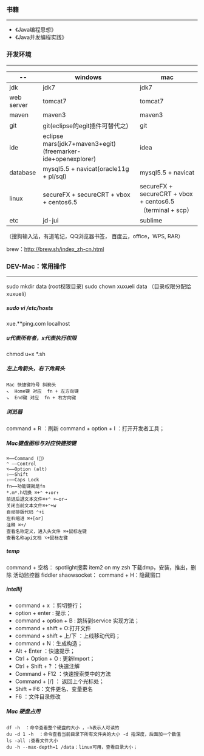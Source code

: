 ### 书籍
***
* 《Java编程思想》
* 《Java并发编程实践》

### 开发环境
---
-- | windows | mac
-- | -- | --
jdk | jdk7 | jdk7
web server | tomcat7 | tomcat7
maven | maven3 | maven3
git | git(eclipse的egit插件可替代之) | git
ide | eclipse mars(jdk7+maven3+egit)(freemarker-ide+openexplorer) | idea
database | mysql5.5 + navicat(oracle11g + pl/sql) | mysql5.5 + navicat
linux | secureFX + secureCRT + vbox + centos6.5 | secureFX + secureCRT + vbox + centos6.5（terminal + scp）
etc | jd-jui | sublime
（搜狗输入法，有道笔记，QQ浏览器书签， 百度云，office，WPS, RAR）


brew：http://brew.sh/index_zh-cn.html

### DEV-Mac：常用操作
***
sudo mkdir data     (root权限目录) 
sudo chown xuxueli data     （目录权限分配给xuxueli）




##### sudo vi /etc/hosts
xue.**ping.com localhost

##### u代表所有者，x代表执行权限
chmod u+x *.sh

##### 左上角箭头，右下角肩头

    Mac 快捷键符号 斜箭头
    ↖︎  Home键 对应  fn + 左方向键
    ↘︎  End键 对应  fn + 右方向键

##### 浏览器
command + R ：刷新
command + option + I ：打开开发者工具；

##### Mac键盘图标与对应快捷按键
    
    ⌘——Command ()
    ⌃ ——Control
    ⌥——Option (alt)
    ⇧——Shift
    ⇪——Caps Lock
    fn——功能键就是fn
    *.m*.h切换 ⌘+⌃ +↓or↑
    前进后退文本文件⌘+⌃ +←or→
    关闭当前文本文件⌘+⌃+w
    自动排版代码 ⌃+i
    左右缩进 ⌘+[or]
    注释 ⌘+/
    查看名称定义，进入头文件 ⌘+鼠标左键
    查看名称api文档 ⌥+鼠标左键

##### temp
command + 空格： spotlight搜索
item2 on my zsh
下载dmp，安装，推出，删除
活动监控器
fiddler
shaowsocket：
command + H：隐藏窗口


##### intellij
- command + x ：剪切整行；
- option + enter : 提示；
- command + option + B : 跳转到service 实现方法；
- command + shift + O:打开文件
- command + shift + 上/下 ：上线移动代码；
- command + N：生成构造；
- Alt + Enter ：快速提示；
- Ctrl + Option + O : 更新Import；
- Ctrl + Shift + ? ：快速注解
- Command + F12 ：快速搜索类中的方法
- Command + [/] ： 返回上个光标处；
- Shift + F6：文件更名、变量更名
- F6 ：文件目录修改


##### Mac 硬盘占用

    df -h  ：命令查看整个硬盘的大小 ，-h表示人可读的
    du -d 1 -h  ：命令查看当前目录下所有文件夹的大小 -d 指深度，后面加一个数值
    ls -all :查看文件大小
    du -h --max-depth=1 /data：linux可用，查看目录大小；


